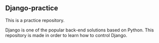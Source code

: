 ## Django-practice
This is a practice repository.

Django is one of the popular back-end solutions based on Python.
This repository is made in order to learn how to control Django.
